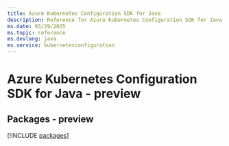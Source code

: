 ```yaml
---
title: Azure Kubernetes Configuration SDK for Java
description: Reference for Azure Kubernetes Configuration SDK for Java
ms.date: 03/29/2025
ms.topic: reference
ms.devlang: java
ms.service: kubernetesconfiguration
---
```

# Azure Kubernetes Configuration SDK for Java - preview
## Packages - preview
[!INCLUDE [packages](kubernetes-configuration-index.md)]
